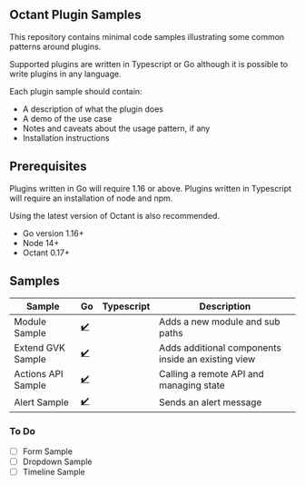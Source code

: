 ## Octant Plugin Samples

This repository contains minimal code samples illustrating some common patterns around plugins.

Supported plugins are written in Typescript or Go although it is possible to write plugins in any language.

Each plugin sample should contain:

- A description of what the plugin does
- A demo of the use case
- Notes and caveats about the usage pattern, if any
- Installation instructions

## Prerequisites

Plugins written in Go will require 1.16 or above. Plugins written in Typescript will require an installation of node and npm.

Using the latest version of Octant is also recommended.

 - Go version 1.16+
 - Node 14+
 - Octant 0.17+

## Samples

| Sample | Go | Typescript | Description |
| ----- | --- | ----- | ----- |
| Module Sample | [:heavy_check_mark:]() |  | Adds a new module and sub paths |
| Extend GVK Sample | [:heavy_check_mark:]() |  | Adds additional components inside an existing view |
| Actions API Sample | [:heavy_check_mark:]() |  | Calling a remote API and managing state |
| Alert Sample | [:heavy_check_mark:]() |  | Sends an alert message |

### To Do

 - [ ] Form Sample
 - [ ] Dropdown Sample
 - [ ] Timeline Sample
